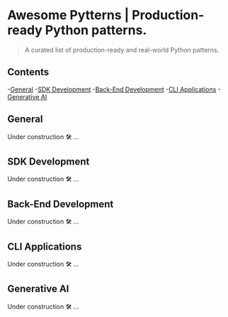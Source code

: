<!--lint disable double-link-->

# Awesome Pytterns | Production-ready Python patterns.

> A curated list of production-ready and real-world Python patterns.

## Contents

-[General](#general)
-[SDK Development](#sdk-development)
-[Back-End Development](#back-end-development)
-[CLI Applications](#cli-applications)
-[Generative AI](#generative-ai)

## General

Under construction 🛠️ ...

## SDK Development

Under construction 🛠️ ...

## Back-End Development

Under construction 🛠️ ...

## CLI Applications

Under construction 🛠️ ...

## Generative AI

Under construction 🛠️ ...
